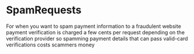 # SpamRequests
For when you want to spam payment information to a fraudulent website
payment verification is charged a few cents per request depending on the verification provider
so spamming payment details that can pass valid-card verifications costs scammers money 
